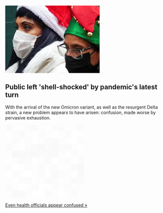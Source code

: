 
![Public left 'shell-shocked' by pandemic's latest turn](./20211215235851.png)
## Public left 'shell-shocked' by pandemic's latest turn

With the arrival of the new Omicron variant, as well as the resurgent Delta strain, a new problem appears to have arisen: confusion, made worse by pervasive exhaustion.

![pic](../square_bg.png)

[Even health officials appear confused »](https://www.yahoo.com/news/public-is-shell-shocked-by-the-latest-turn-of-the-pandemic-190039742.html)
